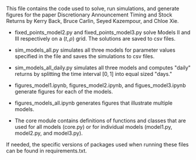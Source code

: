 This file contains the code used to solve, run simulations, and generate figures for the paper Discretionary Announcement Timing and Stock Returns by Kerry Back, Bruce Carlin, Seyed Kazempour, and Chloe Xie.

- fixed_points_model2.py and fixed_points_model3.py solve Models II and III respectively on a $(t, \rho)$ grid.  The solutions are saved to csv files.

- sim_models_all.py simulates all three models for parameter values specified in the file and saves the simulations to csv files.

- sim_models_all_daily.py simulates all three models and computes "daily" returns by splitting the time interval $[0, 1]$ into equal sized "days."

- figures_model1.ipynb, figures_model2.ipynb, and figues_model3.ipynb generate figures for each of the models.

- figures_models_all.ipynb generates figures that illustrate multiple models.

- The core module contains definitions of functions and classes that are used for all models (core.py) or for individual models (model1.py, model2.py, and model3.py). 

If needed, the specific versions of packages used when running these files can be found in requirements.txt.